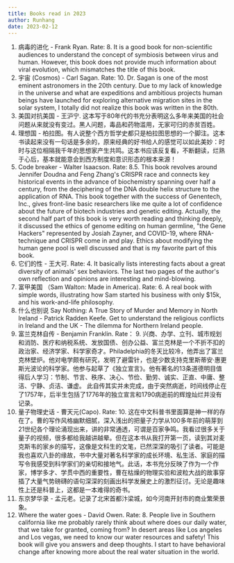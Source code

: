```yaml
---
title: Books read in 2023
author: Runhang
date: 2023-02-12
---
```


1. 病毒的进化 - Frank Ryan. Rate: 8. It is a good book for non-scientific audiences to understand the concept of symbiosis between virus and human. However, this book does not provide much information about viral evolution, which mismatches the title of this book. 
2. 宇宙 (Cosmos) - Carl Sagan. Rate: 10. Dr. Sagan is one of the most eminent astronomers in the 20th century. Due to my lack of knowledge in the universe and what are expeditions and ambitious projects human beings have launched for exploring alternative migration sites in the solar system, I totally did not realize this book was written in the 80th. 
3. 美国对抗美国 - 王沪宁. 这本写于80年代的书充分表明这么多年来美国的社会问题从来就没有变过。黑人问题，毒品和药物滥用，无家可归的赤贫百姓。 
4. 理想国 - 柏拉图。有人说整个西方哲学史都只是柏拉图思想的一个脚注。这本书读起来没有一句话是多余的，原来经典的好书给人的感觉可以如此美妙：时时与这位相隔我千年的思想家产生共鸣。这本书应该反复看，不断翻读，烂熟于心后，基本就能意会到西方制度和意识形态的根本来源！ 
5. Code breaker - Walter Isaacson. Rate: 8.5. This book revolves around Jennifer Doudna and Feng Zhang's CRISPR race and connects key historical events in the advance of biochemistry spanning over half a century, from the deciphering of the DNA double helix structure to the application of RNA. This book together with the success of Genentech, Inc., gives front-line basic researchers like me quite a lot of confidence about the future of biotech industries and genetic editing. Actually, the second half part of this book is very worth reading and thinking deeply, it discussed the ethics of genome editing on human germline, "the Gene Hackers" represented by Josiah Zayner, and COVID-19, where RNA-technique and CRISPR come in and play. Ethics about modifying the human gene pool is well discussed and that is my favorite part of this book. 
6. 它们的性 - 王大可. Rate: 4. It basically lists interesting facts about a great diversity of animals' sex behaviors. The last two pages of the author's own reflection and opinions are interesting and mind-blowing.    
7. 富甲美国 （Sam Walton: Made in America). Rate: 6. A real book with simple words, illustrating how Sam started his business with only $15k, and his work-and-life philosophy.
8. 什么也别说 Say Nothing: A True Story of Murder and Memory in North Ireland - Patrick Radden Keefe. Get to understand the religious conflicts in Ireland and the UK - The dilemma for Northern Ireland people.
9. 富兰克林自传 - Benjamin Franklin. Rate： 9. 兴商、办学、立刊、城市规划和消防、医疗和纳税系统、发放国债、创办公益、富兰克林是一个不折不扣的政治家、经济学家、科学家奇才。Philadelphia的冬天比较冷，他弄出了富兰克林壁炉。他对电学颇有研究，发明了避雷针，也是少数支持克里斯蒂安·惠更斯光波论的科学家。他参与起草了《独立宣言》。他有著名的13条道德明目值得后人学习：节制、节言、秩序、决心、节俭、勤劳、诚实、正直、中庸、整洁、宁静、贞洁、谦虚。 此自传其实并未完成，由于突然病逝，时间线停止在了1757年，后半生包括了1776年的独立宣言和1790病逝前的辉煌灿烂并没有记录。
10. 量子物理史话 - 曹天元(Capo). Rate: 10. 这在中文科普书里面算是神一样的存在了。曹的写作风格幽默细腻，深入浅出的把量子力学从100多年前的萌芽到21世纪各个理论涌现出来，讲的非常通透，可谓是百家争鸣。我看过很多关于量子的视频，很多都给我越讲越晕。但在这本书从我打开第一页，读到其对麦克斯韦的家乡的描写，这像是文科生的文笔，已然深深的吸引了读者。可能是我也喜欢八卦的缘故，书中大量对著名科学家的成长环境、私生活、家庭的描写令我感受到科学家们的亲切和接地气。此话，本书充分反映了作为一个作家，博学多才、学贯中西的重要性，曹在枯燥的物理实验和波粒大战的故事穿插了大量气势磅礴的语句深深的刻画出科学发展史上的激烈征讨。无论是趣味性上还是科普上，这都是一本难得的奇书。
11. 东京梦华录 - 孟元老。记录了北宋首都汴梁城，如今河南开封市的商业繁荣景象。
12. Where the water goes - David Owen. Rate: 8. People live in Southern california like me probably rarely think about where does our daily water, that we take for granted, coming from? In desert areas like Los angeles and Los vegas, we need to know our water resources and safety! This book will give you answers and deep thoughts. I start to have behavioral change after knowing more about the real water situation in the world.

